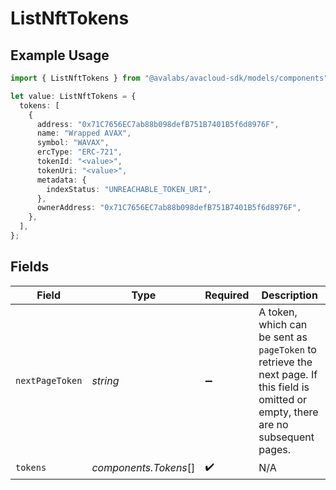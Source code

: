 # ListNftTokens

## Example Usage

```typescript
import { ListNftTokens } from "@avalabs/avacloud-sdk/models/components";

let value: ListNftTokens = {
  tokens: [
    {
      address: "0x71C7656EC7ab88b098defB751B7401B5f6d8976F",
      name: "Wrapped AVAX",
      symbol: "WAVAX",
      ercType: "ERC-721",
      tokenId: "<value>",
      tokenUri: "<value>",
      metadata: {
        indexStatus: "UNREACHABLE_TOKEN_URI",
      },
      ownerAddress: "0x71C7656EC7ab88b098defB751B7401B5f6d8976F",
    },
  ],
};
```

## Fields

| Field                                                                                                                                  | Type                                                                                                                                   | Required                                                                                                                               | Description                                                                                                                            |
| -------------------------------------------------------------------------------------------------------------------------------------- | -------------------------------------------------------------------------------------------------------------------------------------- | -------------------------------------------------------------------------------------------------------------------------------------- | -------------------------------------------------------------------------------------------------------------------------------------- |
| `nextPageToken`                                                                                                                        | *string*                                                                                                                               | :heavy_minus_sign:                                                                                                                     | A token, which can be sent as `pageToken` to retrieve the next page. If this field is omitted or empty, there are no subsequent pages. |
| `tokens`                                                                                                                               | *components.Tokens*[]                                                                                                                  | :heavy_check_mark:                                                                                                                     | N/A                                                                                                                                    |
